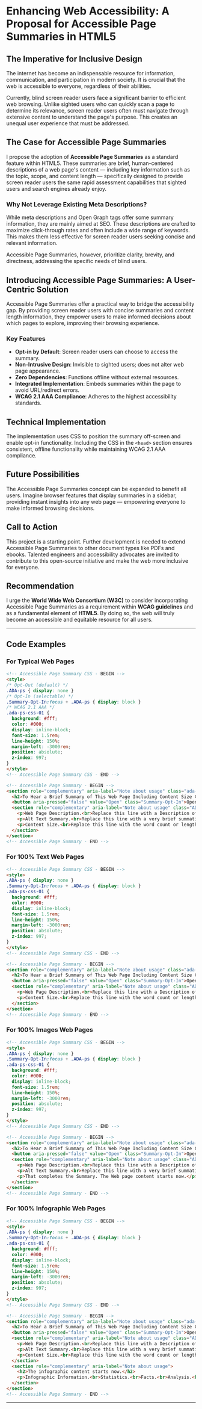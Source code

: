 # Enhancing Web Accessibility: A Proposal for Accessible Page Summaries in HTML5

## The Imperative for Inclusive Design

The internet has become an indispensable resource for information, communication, and participation in modern society. It is crucial that the web is accessible to everyone, regardless of their abilities. 

Currently, blind screen reader users face a significant barrier to efficient web browsing. Unlike sighted users who can quickly scan a page to determine its relevance, screen reader users often must navigate through extensive content to understand the page's purpose. This creates an unequal user experience that must be addressed.

## The Case for Accessible Page Summaries

I propose the adoption of **Accessible Page Summaries** as a standard feature within HTML5. These summaries are brief, human-centered descriptions of a web page's content — including key information such as the topic, scope, and content length — specifically designed to provide screen reader users the same rapid assessment capabilities that sighted users and search engines already enjoy.

### Why Not Leverage Existing Meta Descriptions?

While meta descriptions and Open Graph tags offer some summary information, they are mainly aimed at SEO. These descriptions are crafted to maximize click-through rates and often include a wide range of keywords. This makes them less effective for screen reader users seeking concise and relevant information. 

Accessible Page Summaries, however, prioritize clarity, brevity, and directness, addressing the specific needs of blind users.

## Introducing Accessible Page Summaries: A User-Centric Solution

Accessible Page Summaries offer a practical way to bridge the accessibility gap. By providing screen reader users with concise summaries and content length information, they empower users to make informed decisions about which pages to explore, improving their browsing experience.

### Key Features

- **Opt-in by Default**: Screen reader users can choose to access the summary.
- **Non-Intrusive Design**: Invisible to sighted users; does not alter web page appearance.
- **Zero Dependencies**: Functions offline without external resources.
- **Integrated Implementation**: Embeds summaries within the page to avoid URL/redirect errors.
- **WCAG 2.1 AAA Compliance**: Adheres to the highest accessibility standards.

## Technical Implementation

The implementation uses CSS to position the summary off-screen and enable opt-in functionality. Including the CSS in the `<head>` section ensures consistent, offline functionality while maintaining WCAG 2.1 AAA compliance.

## Future Possibilities

The Accessible Page Summaries concept can be expanded to benefit all users. Imagine browser features that display summaries in a sidebar, providing instant insights into any web page — empowering everyone to make informed browsing decisions.

## Call to Action

This project is a starting point. Further development is needed to extend Accessible Page Summaries to other document types like PDFs and ebooks. Talented engineers and accessibility advocates are invited to contribute to this open-source initiative and make the web more inclusive for everyone.

## Recommendation

I urge the **World Wide Web Consortium (W3C)** to consider incorporating Accessible Page Summaries as a requirement within **WCAG guidelines** and as a fundamental element of **HTML5**. By doing so, the web will truly become an accessible and equitable resource for all users.

---

## Code Examples

### For Typical Web Pages

```html
<!-- Accessible Page Summary CSS - BEGIN -->
<style>
/* Opt-Out (default) */
.ADA-ps { display: none }
/* Opt-In (selectable) */
.Summary-Opt-In:focus + .ADA-ps { display: block }
/* WCAG 2.1 AAA */
.ada-ps-css-01 {
  background: #fff;
  color: #000;
  display: inline-block;
  font-size: 1.5rem;
  line-height: 150%;
  margin-left: -3000rem;
  position: absolute;
  z-index: 997;
}
</style>
<!-- Accessible Page Summary CSS - END -->

<!-- Accessible Page Summary - BEGIN -->
<section role="complementary" aria-label="Note about usage" class="ada-ps-css-01">
  <h2>To Hear a Brief Summary of This Web Page Including Content Size Click Open. Then use the down arrow.</h2>
  <button aria-pressed="false" value="Open" class="Summary-Opt-In">Open</button>
  <section role="complementary" aria-label="Note about usage" class="ADA-ps">
    <p>Web Page Description.<br>Replace this line with a Description of the Web page that does not duplicate the meta description tag.</p>
    <p>Alt Text Summary.<br>Replace this line with a very brief summation of all images.</p>
    <p>Content Size.<br>Replace this line with the word count or length (short read, long read, video length, etc.). That completes the Summary. The Web page content starts now.</p>
  </section>
</section>
<!-- Accessible Page Summary - END -->
```

### For 100% Text Web Pages

```html
<!-- Accessible Page Summary CSS - BEGIN -->
<style>
.ADA-ps { display: none }
.Summary-Opt-In:focus + .ADA-ps { display: block }
.ada-ps-css-01 {
  background: #fff;
  color: #000;
  display: inline-block;
  font-size: 1.5rem;
  line-height: 150%;
  margin-left: -3000rem;
  position: absolute;
  z-index: 997;
}
</style>
<!-- Accessible Page Summary CSS - END -->

<!-- Accessible Page Summary - BEGIN -->
<section role="complementary" aria-label="Note about usage" class="ada-ps-css-01">
  <h2>To Hear a Brief Summary of This Web Page Including Content Size Click Open. Then use the down arrow.</h2>
  <button aria-pressed="false" value="Open" class="Summary-Opt-In">Open</button>
  <section role="complementary" aria-label="Note about usage" class="ADA-ps">
    <p>Web Page Description.<br>Replace this line with a Description of the Web page that does not duplicate the meta description tag.</p>
    <p>Content Size.<br>Replace this line with the word count or length (short read, long read, video length, etc.). That completes the Summary. The Web page content starts now.</p>
  </section>
</section>
<!-- Accessible Page Summary - END -->
```

### For 100% Images Web Pages

```html
<!-- Accessible Page Summary CSS - BEGIN -->
<style>
.ADA-ps { display: none }
.Summary-Opt-In:focus + .ADA-ps { display: block }
.ada-ps-css-01 {
  background: #fff;
  color: #000;
  display: inline-block;
  font-size: 1.5rem;
  line-height: 150%;
  margin-left: -3000rem;
  position: absolute;
  z-index: 997;
}
</style>
<!-- Accessible Page Summary CSS - END -->

<!-- Accessible Page Summary - BEGIN -->
<section role="complementary" aria-label="Note about usage" class="ada-ps-css-01">
  <h2>To Hear a Brief Summary of This Web Page Including Content Size Click Open. Then use the down arrow.</h2>
  <button aria-pressed="false" value="Open" class="Summary-Opt-In">Open</button>
  <section role="complementary" aria-label="Note about usage" class="ADA-ps">
    <p>Web Page Description.<br>Replace this line with a Description of the Web page that does not duplicate the meta description tag.</p>
    <p>Alt Text Summary.<br>Replace this line with a very brief summation of all images.</p>
    <p>That completes the Summary. The Web page content starts now.</p>
  </section>
</section>
<!-- Accessible Page Summary - END -->
```

### For 100% Infographic Web Pages

```html
<!-- Accessible Page Summary CSS - BEGIN -->
<style>
.ADA-ps { display: none }
.Summary-Opt-In:focus + .ADA-ps { display: block }
.ada-ps-css-01 {
  background: #fff;
  color: #000;
  display: inline-block;
  font-size: 1.5rem;
  line-height: 150%;
  margin-left: -3000rem;
  position: absolute;
  z-index: 997;
}
</style>
<!-- Accessible Page Summary CSS - END -->

<!-- Accessible Page Summary - BEGIN -->
<section role="complementary" aria-label="Note about usage" class="ada-ps-css-01">
  <h2>To Hear a Brief Summary of This Web Page Including Content Size Click Open. Then use the down arrow.</h2>
  <button aria-pressed="false" value="Open" class="Summary-Opt-In">Open</button>
  <section role="complementary" aria-label="Note about usage" class="ADA-ps">
    <p>Web Page Description.<br>Replace this line with a Description of the Web page that does not duplicate the meta description tag.</p>
    <p>Alt Text Summary.<br>Replace this line with a very brief summation of all images.</p>
    <p>Content Size.<br>Replace this line with the word count or length (short read, long read, video length, etc.). That completes the Summary. The infographic content starts now.</p>
  </section>
  <section role="complementary" aria-label="Note about usage">
    <h2>The infographic content starts now.</h2>
    <p>Infographic Information.<br>Statistics.<br>Facts.<br>Analysis.<br>Takeaway...</p>
  </section>
</section>
<!-- Accessible Page Summary - END -->
```

---

